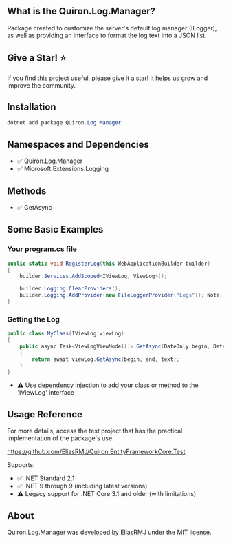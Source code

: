 ﻿## What is the Quiron.Log.Manager?

Package created to customize the server's default log manager (ILogger), as well as providing an interface to format the log text into a JSON list.

## Give a Star! ⭐

If you find this project useful, please give it a star! It helps us grow and improve the community.

## Installation

```csharp
dotnet add package Quiron.Log.Manager
```

## Namespaces and Dependencies

- ✅ Quiron.Log.Manager
- ✅ Microsoft.Extensions.Logging

## Methods

- ✅ GetAsync

## Some Basic Examples

### Your program.cs file
```csharp
public static void RegisterLog(this WebApplicationBuilder builder)
{
    builder.Services.AddScoped<IViewLog, ViewLog>();

    builder.Logging.ClearProviders();
    builder.Logging.AddProvider(new FileLoggerProvider("Logs")); Note: You can enter the folder name in 'FileLoggerProvider'; by default, if not entered, it will be 'Logs'
}
```

### Getting the Log
```csharp
public class MyClass(IViewLog viewLog)
{
    public async Task<ViewLogViewModel[]> GetAsync(DateOnly begin, DateOnly end, string text = "")
    {
        return await viewLog.GetAsync(begin, end, text);
    }
}
```
- ⚠️ Use dependency injection to add your class or method to the 'IViewLog' interface

## Usage Reference

For more details, access the test project that has the practical implementation of the package's use.

https://github.com/EliasRMJ/Quiron.EntityFrameworkCore.Test

Supports:

- ✅ .NET Standard 2.1  
- ✅ .NET 9 through 9 (including latest versions)  
- ⚠️ Legacy support for .NET Core 3.1 and older (with limitations)
  
## About
Quiron.Log.Manager was developed by [EliasRMJ](https://www.linkedin.com/in/elias-medeiros-98232066/) under the [MIT license](LICENSE).